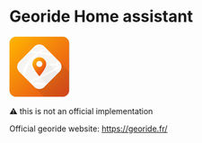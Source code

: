 # Georide Home assistant
![Logo Georide](georide-logo.png)

⚠️ this is not an official implementation

Official georide website: https://georide.fr/